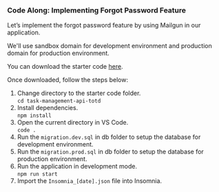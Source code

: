 ### Code Along: Implementing Forgot Password Feature

Let’s implement the forgot password feature by using Mailgun in our application.

We'll use sandbox domain for development environment and production domain for production environment.

You can download the starter code [here](https://replit.com/team/coding-fundamentals1/Day-37-Task-of-the-Day-Solution).

Once downloaded, follow the steps below:

1. Change directory to the starter code folder.  
   `cd task-management-api-totd`
2. Install dependencies.  
   `npm install`
3. Open the current directory in VS Code.  
   `code .`
4. Run the `migration.dev.sql` in db folder to setup the database for development environment.
5. Run the `migration.prod.sql` in db folder to setup the database for production environment.
6. Run the application in development mode.  
   `npm run start`
7. Import the `Insomnia_[date].json` file into Insomnia.
